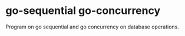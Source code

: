 # go-sequential go-concurrency
Program on go sequential and go concurrency on database operations.


